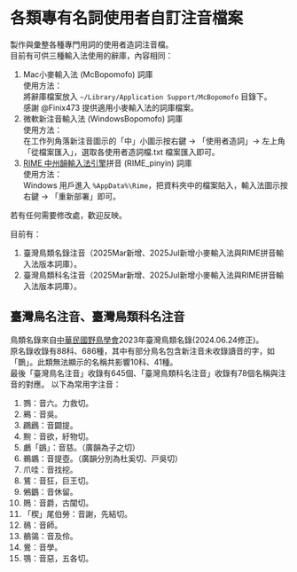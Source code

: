 # 各類專有名詞使用者自訂注音檔案
製作與彙整各種專門用詞的使用者造詞注音檔。  
目前有可供三種輸入法使用的辭庫，內容相同：  
1. Mac小麥輸入法 (McBopomofo) 詞庫  
使用方法：  
將辭庫檔案放入 `~/Library/Application Support/McBopomofo` 目錄下。  
感謝 @Finix473 提供適用小麥輸入法的詞庫檔案。
2. 微軟新注音輸入法 (WindowsBopomofo) 詞庫  
使用方法：  
在工作列角落新注音圖示的「中」小圖示按右鍵 → 「使用者造詞」→ 左上角「從檔案匯入」，選取各使用者造詞檔.txt 檔案匯入即可。  
3. [RIME 中州韻輸入法引擎](https://rime.im/)拼音 (RIME_pinyin) 詞庫  
使用方法：  
Windows 用戶進入 `%AppData%\Rime`，把資料夾中的檔案貼入，輸入法圖示按右鍵 → 「重新部署」即可。

若有任何需要修改處，歡迎反映。  

目前有：  
1. 臺灣鳥類名錄注音（2025Mar新增、2025Jul新增小麥輸入法與RIME拼音輸入法版本詞庫）。
2. 臺灣鳥類科名注音（2025Mar新增、2025Jul新增小麥輸入法與RIME拼音輸入法版本詞庫）。

## 臺灣鳥名注音、臺灣鳥類科名注音
鳥類名錄來自[中華民國野鳥學會](https://www.bird.org.tw/basicpage/87)2023年臺灣鳥類名錄(2024.06.24修正)。  
原名錄收錄有88科、686種，其中有部分鳥名包含新注音未收錄讀音的字，如「䴉」。此類無法顯示的名稱共影響10科、41種。  
最後「臺灣鳥名注音」收錄有645個、「臺灣鳥類科名注音」收錄有78個名稱與注音的對應。
以下為常用字注音：
1. 鷚：音六。力救切。
2. 鵐：音吳。
3. 鸊鷉：音闢提。
4. 黦：音欲，紆物切。
5. 鸕「鷀」：音慈。（廣韻為子之切）
6. 鵜鶘：音提壺。（廣韻分別為杜奚切、戸吳切）
7. 爪哇：音找挖。
8. 鵟：音狂，巨王切。
9. 鵂鶹：音休留。
10. 鵙：音爵，古闃切。
11. 「楔」尾伯勞：音謝，先結切。
12. 鳾：音師。
13. 鶺鴒：音及伶。
14. 鷽：音學。
15. 鶚：音惡，五各切。
